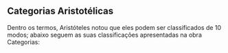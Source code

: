## Categorias Aristotélicas

Dentro os termos, Aristóteles notou que eles podem ser classificados de 10 modos; abaixo seguem as suas classificações apresentadas na obra Categorias:
